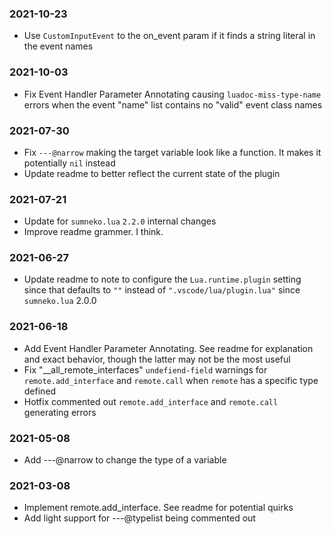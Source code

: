 
### 2021-10-23
- Use `CustomInputEvent` to the on_event param if it finds a string literal in the event names

### 2021-10-03
- Fix Event Handler Parameter Annotating causing `luadoc-miss-type-name` errors when the event "name" list contains no "valid" event class names

### 2021-07-30
- Fix `---@narrow` making the target variable look like a function. It makes it potentially `nil` instead
- Update readme to better reflect the current state of the plugin

### 2021-07-21
- Update for `sumneko.lua` `2.2.0` internal changes
- Improve readme grammer. I think.

### 2021-06-27
- Update readme to note to configure the `Lua.runtime.plugin` setting since that defaults to `""` instead of `".vscode/lua/plugin.lua"` since `sumneko.lua` 2.0.0

### 2021-06-18
- Add Event Handler Parameter Annotating. See readme for explanation and exact behavior, though the latter may not be the most useful
- Fix "__all_remote_interfaces" `undefiend-field` warnings for `remote.add_interface` and `remote.call` when `remote` has a specific type defined
- Hotfix commented out `remote.add_interface` and `remote.call` generating errors

### 2021-05-08
- Add ---@narrow to change the type of a variable

### 2021-03-08
- Implement remote.add_interface. See readme for potential quirks
- Add light support for ---@typelist being commented out

